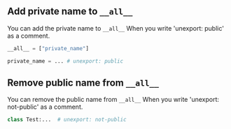 ## Add private name to `__all__`

You can add the private name to `__all__` When you write 'unexport: public' as a
comment.

```python
__all__ = ["private_name"]

private_name = ... # unexport: public
```

## Remove public name from `__all__`

You can remove the public name from `__all__` When you write 'unexport: not-public' as a
comment.

```python
class Test:...  # unexport: not-public

```
